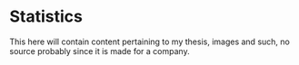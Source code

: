 # Statistics

This here will contain content pertaining to my thesis, images and such, no source probably since it is made for a company.
